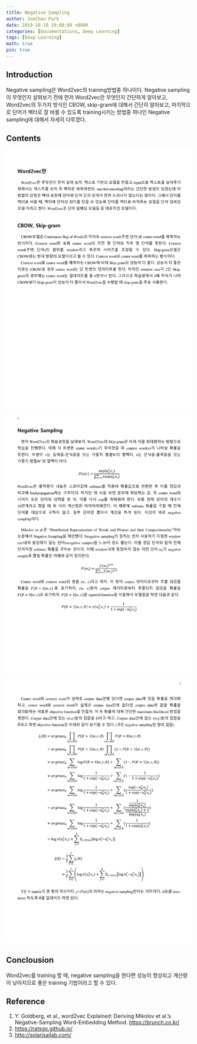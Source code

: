 ```yaml
---
title: Negative Sampling
author: JooChan Park
date: 2019-10-10 19:00:00 +0800
categories: [Documentations, Deep Learning]
tags: [Deep Learning]
math: true
pin: true
---
```


## **Introduction**
Negative sampling은 Word2vec의 training방법중 하나이다. Negative sampling이 무엇인지 살펴보기 전에 먼저 Word2vec란 무엇인지 간단하게 알아보고, Word2vec의 두가지 방식인 CBOW, skip-gram에 대해서 간단히 알아보고, 마지막으로 단어가 벡터로 잘 바뀔 수 있도록 training시키는 방법중 하나인 Negative sampling에 대해서 자세히 다루겠다.

## **Contents**
<img src='\assets\doc\negative sampling\negative sampling-1.png' width='900'>
<img src='\assets\doc\negative sampling\negative sampling-2.png' width='900'>
<img src='\assets\doc\negative sampling\negative sampling-3.png' width='900'>

## **Conclousion**
Word2vec를 training 할 때, negative sampling을 한다면 성능이 향상되고 계산량이 낮아지므로 좋은 training 기법이라고 할 수 있다.

## **Reference**
1.	Y. Goldberg, et al., word2vec Explained: Deriving Mikolov et al.’s Negative-Sampling Word-Embedding Method. https://brunch.co.kr/
2.	https://ratsgo.github.io/ 
3.	http://solarisailab.com/ 

